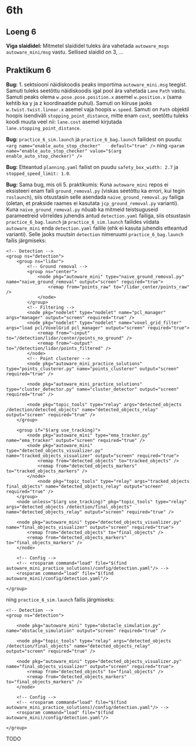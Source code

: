 # 6th

## Loeng 6

**Viga slaididel:** Mitmetel slaididel tuleks ära vahetada `autoware_msgs` `autoware_mini/msg` vastu. Sellised slaidid on 3, ...

## Praktikum 6

**Bug:** 1. sektsiooni näidiskoodis peaks importima `autoware_mini.msg` teegist. Samuti tuleks seetõttu näidiskoodis igal pool ära vahetada `Lane` `Path` vastu. Samuti peaks olema `w.pose.pose.position.x` asemel `w.position.x` (sama kehtib ka y ja z koordinaatide puhul). Samuti on kiiruse jaoks `w.twist.twist.linear.x` asemel vaja hoopis `w.speed`. Samuti on `Path` objektil hoopis isendiväli `stopping_point_distance`, mitte enam `cost`, seetõttu tuleks koodi muuta veel nii: `lane.cost` asemel kirjutada `lane.stopping_point_distance`.

**Bug:** `practice_6_sim.launch` ja `practice_6_bag.launch` failidest on puudu:
`<arg name="enable_auto_stop_checker"    default="true" />`
ning
`<param name="enable_auto_stop_checker" value="$(arg enable_auto_stop_checker)" />`

**Bug:** Etteantud `planning.yaml` failist on puudu `safety_box_width: 2.7` ja `stopped_speed_limit: 1.0`.

**Bug:** Sama bug, mis oli 5. praktikumis:
Kuna `autoware_mini` repos ei eksisteeri enam faili `ground_removal.py` (viskas seetõttu ka errori, kui tegin `roslaunch`), siis otsustasin selle asendada `naive_ground_removal.py` failiga (oletan, et prakside raames ei kasutata `jcp_ground_removal.py` varianti). Kuna `naive_ground_removal.py` nõuab ka mitmeid teistsuguseid parameetreid võrreldes juhendis antud `detection.yaml` failiga, siis otsustasin `practice_6_bag.launch` ja `practice_6_sim.launch` failides viidata `autoware_mini` enda `detection.yaml` failile (ehk ei kasuta juhendis etteantud varianti). Selle jaoks muutsin `detection` nimeruumi `practice_6_bag.launch` failis järgmiseks:

``` launch
<!-- Detection -->
<group ns="detection">
    <group ns="lidar">
        <!-- Ground removal -->
        <group ns="center">
            <node pkg="autoware_mini" type="naive_ground_removal.py" name="naive_ground_removal" output="screen" required="true">
                <remap from="points_raw" to="/lidar_center/points_raw" />
            </node>
        </group>
        <!-- Filtering -->
        <node pkg="nodelet" type="nodelet" name="pcl_manager" args="manager" output="screen" required="true" />
        <node pkg="nodelet" type="nodelet" name="voxel_grid_filter" args="load pcl/VoxelGrid pcl_manager" output="screen" required="true">
            <remap from="~input" to="/detection/lidar/center/points_no_ground" />
            <remap from="~output" to="/detection/lidar/points_filtered" />
        </node>
        <!-- Point clusterer -->
        <node pkg="autoware_mini_practice_solutions" type="points_clusterer.py" name="points_clusterer" output="screen" required="true" />

        <node pkg="autoware_mini_practice_solutions" type="cluster_detector.py" name="cluster_detector" output="screen" required="true" />

        <node pkg="topic_tools" type="relay" args="detected_objects /detection/detected_objects" name="detected_objects_relay" output="screen" required="true" />
    </group>

    <group if="$(arg use_tracking)">
        <node pkg="autoware_mini" type="ema_tracker.py" name="ema_tracker" output="screen" required="true" />
        <node pkg="autoware_mini" type="detected_objects_visualizer.py" name="tracked_objects_visualizer" output="screen" required="true">
            <remap from="detected_objects" to="tracked_objects" />
            <remap from="detected_objects_markers" to="tracked_objects_markers" />
        </node>
            <node pkg="topic_tools" type="relay" args="tracked_objects final_objects" name="detected_objects_relay" output="screen" required="true" />
    </group>
    <node unless="$(arg use_tracking)" pkg="topic_tools" type="relay" args="detected_objects /detection/final_objects" name="detected_objects_relay" output="screen" required="true" />

    <node pkg="autoware_mini" type="detected_objects_visualizer.py" name="final_objects_visualizer" output="screen" required="true">
        <remap from="detected_objects" to="final_objects" />
        <remap from="detected_objects_markers" to="final_objects_markers" />
    </node>

    <!-- Config -->
    <!-- <rosparam command="load" file="$(find autoware_mini_practice_solutions)/config/detection.yaml"/> -->
    <rosparam command="load" file="$(find autoware_mini)/config/detection.yaml"/> 

</group>
```

ning `practice_6_sim.launch` failis järgmiseks:

``` launch
<!-- Detection -->
<group ns="detection">

    <node pkg="autoware_mini" type="obstacle_simulation.py" name="obstacle_simulation" output="screen" required="true" />

    <node pkg="topic_tools" type="relay" args="detected_objects /detection/final_objects" name="detected_objects_relay" output="screen" required="true" />

    <node pkg="autoware_mini" type="detected_objects_visualizer.py" name="final_objects_visualizer" output="screen" required="true">
        <remap from="detected_objects" to="final_objects" />
        <remap from="detected_objects_markers" to="final_objects_markers" />
    </node>

    <!-- Config -->
    <!-- <rosparam command="load" file="$(find autoware_mini_practice_solutions)/config/detection.yaml"/> -->
    <rosparam command="load" file="$(find autoware_mini)/config/detection.yaml"/> 

</group>
```

TODO
